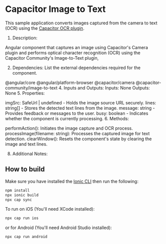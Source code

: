 # Capacitor Image to Text

This sample application converts images captured from the camera to text (OCR) using the [Capacitor OCR plugin](https://github.com/dtarnawsky/capacitor-ocr).



1. Description:

Angular component that captures an image using Capacitor's Camera plugin and performs optical character recognition (OCR) using the Capacitor Community's Image-to-Text plugin, 

2. Dependencies:
List the external dependencies required for the component.

@angular/core
@angular/platform-browser
@capacitor/camera
@capacitor-community/image-to-text
4. Inputs and Outputs:
Inputs: None
Outputs: None
5. Properties:

imgSrc: SafeUrl | undefined - Holds the image source URL securely.
lines: string[] - Stores the detected text lines from the image.
message: string - Provides feedback or messages to the user.
busy: boolean - Indicates whether the component is currently processing.
6. Methods:

performAction(): Initiates the image capture and OCR process.
processImage(filename: string): Processes the captured image for text detection.
clearWindow(): Resets the component's state by clearing the image and text lines.


8. Additional Notes:




## How to build

Make sure you have installed the [Ionic CLI](https://ionicframework.com/docs/cli) then run the following:
```bash
npm install
npx ionic build
npx cap sync
```

To run on iOS (You'll need XCode installed):
```bash
npx cap run ios
```

or for Android (You'll need Android Studio installed):
```bash
npx cap run android
```
